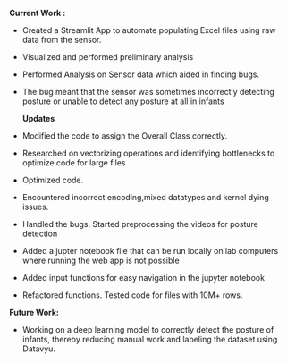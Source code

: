 **Current Work :**
- Created a Streamlit App to automate populating Excel files using raw data from the sensor.
- Visualized and performed preliminary analysis 
- Performed Analysis on Sensor data which aided in finding bugs.
- The bug meant that the sensor was sometimes incorrectly detecting posture or unable to detect any posture at all in infants 

  **Updates**
- Modified the code to assign the Overall Class correctly.
- Researched on vectorizing operations and identifying bottlenecks to optimize code for large files
- Optimized code.
- Encountered incorrect encoding,mixed datatypes and kernel dying issues.
- Handled the bugs. Started preprocessing the videos for posture detection
- Added a jupter notebook file that can be run locally on lab computers where running the web app is not possible
- Added input functions for easy navigation in the jupyter notebook
- Refactored functions. Tested code for files with 10M+ rows.

**Future Work:**
- Working on a deep learning model to correctly detect the posture of infants, thereby reducing manual work and labeling the dataset using Datavyu.
